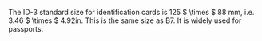 The ID-3 standard size for identification cards is 125 $ \times $ 88 mm,
i.e. 3.46 $ \times $ 4.92in. This is the same size as B7. It is widely
used for passports.
